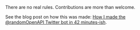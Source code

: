 There are no real rules. Contributions are more than welcome.

See the blog post on how this was made: [How I made the @randomOpenAPI Twitter bot in 42 minutes-ish](https://adamlynch.com/random-open-api).